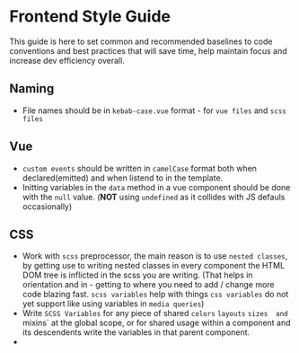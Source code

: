 # Frontend Style Guide
This guide is here to set common and recommended baselines to code conventions and best practices that will save time, help maintain focus and increase dev efficiency overall.

## Naming
* File names should be in `kebab-case.vue` format - for `vue files` and `scss files`

## Vue
* `custom events` should be written in `camelCase` format both when declared(emitted) and when listend to in the template.
* Initting variables in the `data` method in a vue component should be done with the `null` value. (**NOT** using `undefined` as it collides with JS defauls occasionally)

## CSS
* Work with `scss` preprocessor, the main reason is to use `nested classes`, by getting use to writing nested classes in every component the HTML DOM tree is inflicted in the scss you are writing.
(That helps in orientation and in - getting to where you need to add / change more code blazing fast. `scss variables` help with things `css variables` do not yet support like using variables in `media queries`)
* Write `SCSS Variables` for any piece of shared `colors` `layouts` `sizes  and `mixins` at the global scope, or for shared
usage within a component and its descendents write the variables in that parent component.
* 
